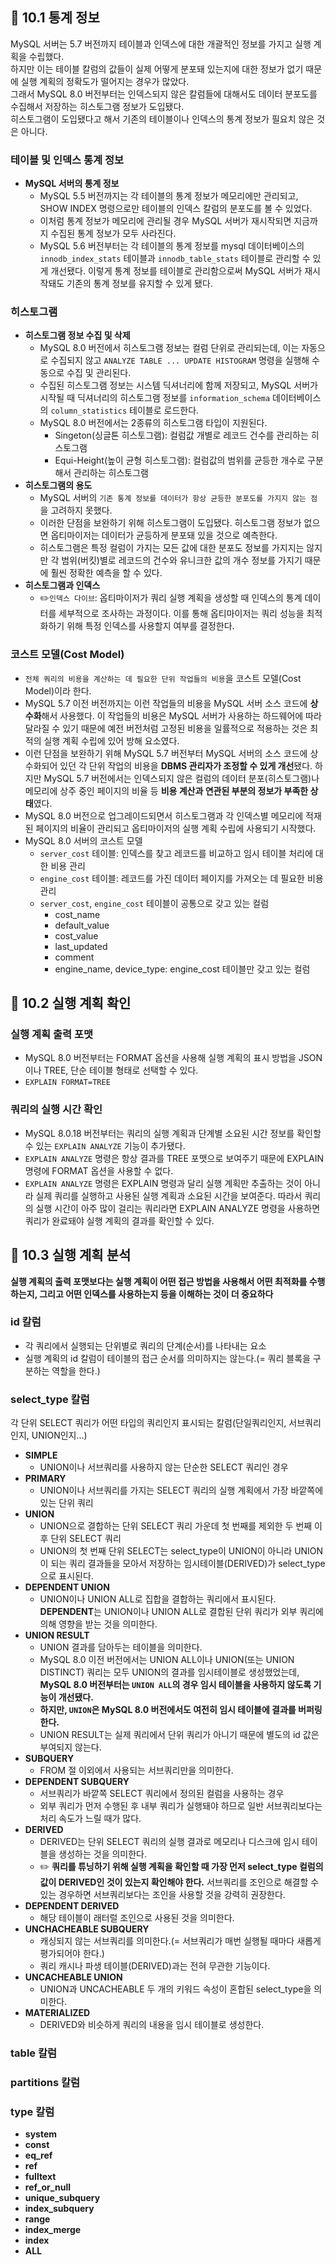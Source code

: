 ## 🦅 10.1 통계 정보
MySQL 서버는 5.7 버전까지 테이블과 인덱스에 대한 개괄적인 정보를 가지고 실행 계획을 수립했다.   
하지만 이는 테이블 칼럼의 값들이 실제 어떻게 분포돼 있는지에 대한 정보가 없기 때문에 실행 계획의 정확도가 떨어지는 경우가 많았다.   
그래서 MySQL 8.0 버전부터는 인덱스되지 않은 칼럼들에 대해서도 데이터 분포도를 수집해서 저장하는 히스토그램 정보가 도입됐다.   
히스토그램이 도입됐다고 해서 기존의 테이블이나 인덱스의 통계 정보가 필요치 않은 것은 아니다.
### 테이블 및 인덱스 통계 정보
* **MySQL 서버의 통계 정보**
  * MySQL 5.5 버전까지는 각 테이블의 통계 정보가 메모리에만 관리되고, SHOW INDEX 명령으로만 테이블의 인덱스 칼럼의 분포도를 볼 수 있었다.
  * 이처럼 통계 정보가 메모리에 관리될 경우 MySQL 서버가 재시작되면 지금까지 수집된 통계 정보가 모두 사라진다.
  * MySQL 5.6 버전부터는 각 테이블의 통계 정보를 mysql 데이터베이스의 `innodb_index_stats` 테이블과 `innodb_table_stats` 테이블로 관리할 수 있게 개선됐다. 이렇게 통계 정보를 테이블로 관리함으로써 MySQL 서버가 재시작돼도 기존의 통계 정보를 유지할 수 있게 됐다.
### 히스토그램
* **히스토그램 정보 수집 및 삭제**
  * MySQL 8.0 버전에서 히스토그램 정보는 컬럼 단위로 관리되는데, 이는 자동으로 수집되지 않고 `ANALYZE TABLE ... UPDATE HISTOGRAM` 명령을 실행해 수동으로 수집 및 관리된다.
  * 수집된 히스토그램 정보는 시스템 딕셔너리에 함께 저장되고, MySQL 서버가 시작될 때 딕셔너리의 히스토그램 정보를 `information_schema` 데이터베이스의 `column_statistics` 테이블로 로드한다.
  * MySQL 8.0 버전에서는 2종류의 히스토그램 타입이 지원된다.
    * Singeton(싱글톤 히스토그램): 컬럼값 개별로 레코드 건수를 관리하는 히스토그램
    * Equi-Height(높이 균형 히스토그램): 컬럼값의 범위를 균등한 개수로 구분해서 관리하는 히스토그램
* **히스토그램의 용도**
  * MySQL 서버의 `기존 통계 정보를 데이터가 항상 균등한 분포도를 가지지 않는 점`을 고려하지 못했다.
  * 이러한 단점을 보완하기 위해 히스토그램이 도입됐다. 히스토그램 정보가 없으면 옵티마이저는 데이터가 균등하게 분포돼 있을 것으로 예측한다.
  * 히스토그램은 특정 컬럼이 가지는 모든 값에 대한 분포도 정보를 가지지는 않지만 각 범위(버킷)별로 레코드의 건수와 유니크한 값의 개수 정보를 가지기 때문에 훨씬 정확한 예측을 할 수 있다.
* **히스토그램과 인덱스**
  * ✏️`인덱스 다이브`: 옵티마이저가 쿼리 실행 계획을 생성할 때 인덱스의 통계 데이터를 세부적으로 조사하는 과정이다. 이를 통해 옵티마이저는 쿼리 성능을 최적화하기 위해 특정 인덱스를 사용할지 여부를 결정한다.
### 코스트 모델(Cost Model)
* `전체 쿼리의 비용을 계산하는 데 필요한 단위 작업들의 비용`을 코스트 모델(Cost Model)이라 한다.
* MySQL 5.7 이전 버전까지는 이런 작업들의 비용을 MySQL 서버 소스 코드에 **상수화**해서 사용했다. 이 작업들의 비용은 MySQL 서버가 사용하는 하드웨어에 따라 달라질 수 있기 때문에 예전 버전처럼 고정된 비용을 일률적으로 적용하는 것은 최적의 실행 계획 수립에 있어 방해 요소였다.
* 이런 단점을 보완하기 위해 MySQL 5.7 버전부터 MySQL 서버의 소스 코드에 상수화되어 있던 각 단위 작업의 비용을 **DBMS 관리자가 조정할 수 있게 개선**됐다. 하지만 MySQL 5.7 버전에서는 인덱스되지 않은 컬럼의 데이터 분포(히스토그램)나 메모리에 상주 중인 페이지의 비율 등 **비용 계산과 연관된 부분의 정보가 부족한 상태**였다.
* MySQL 8.0 버전으로 업그레이드되면서 히스토그램과 각 인덱스별 메모리에 적재된 페이지의 비율이 관리되고 옵티마이저의 실행 계획 수립에 사용되기 시작했다.
* MySQL 8.0 서버의 코스트 모델
  * `server_cost` 테이블: 인덱스를 찾고 레코드를 비교하고 임시 테이블 처리에 대한 비용 관리
  * `engine_cost` 테이블: 레코드를 가진 데이터 페이지를 가져오는 데 필요한 비용 관리
  * `server_cost`, `engine_cost` 테이블이 공통으로 갖고 있는 컬럼
    * cost_name
    * default_value
    * cost_value
    * last_updated
    * comment
    * engine_name, device_type: engine_cost 테이블만 갖고 있는 컬럼
## 🦅 10.2 실행 계획 확인
### 실행 계획 출력 포맷
* MySQL 8.0 버전부터는 FORMAT 옵션을 사용해 실행 계획의 표시 방법을 JSON이나 TREE, 단순 테이블 형태로 선택할 수 있다.
* `EXPLAIN FORMAT=TREE`
### 쿼리의 실행 시간 확인
* MySQL 8.0.18 버전부터는 쿼리의 실행 계획과 단계별 소요된 시간 정보를 확인할 수 있는 `EXPLAIN ANALYZE` 기능이 추가됐다.
* `EXPLAIN ANALYZE` 명령은 항상 결과를 TREE 포맷으로 보여주기 때문에 EXPLAIN 명령에 FORMAT 옵션을 사용할 수 없다.
* `EXPLAIN ANALYZE` 명령은 EXPLAIN 명령과 달리 실행 계획만 추출하는 것이 아니라 실제 쿼리를 실행하고 사용된 실행 계획과 소요된 시간을 보여준다. 따라서 쿼리의 실행 시간이 아주 많이 걸리는 쿼리라면 EXPLAIN ANALYZE 명령을 사용하면 쿼리가 완료돼야 실행 계획의 결과를 확인할 수 있다.

## 🦅 10.3 실행 계획 분석 
**실행 계획의 출력 포맷보다는 실행 계획이 어떤 접근 방법을 사용해서 어떤 최적화를 수행하는지, 그리고 어떤 인덱스를 사용하는지 등을 이해하는 것이 더 중요하다**   
### id 칼럼
* 각 쿼리에서 실행되는 단위별로 쿼리의 단계(순서)를 나타내는 요소
* 실행 계획의 id 칼럼이 테이블의 접근 순서를 의미하지는 않는다.(= 쿼리 블록을 구분하는 역할을 한다.)
### select_type 칼럼
각 단위 SELECT 쿼리가 어떤 타입의 쿼리인지 표시되는 칼럼(단일쿼리인지, 서브쿼리인지, UNION인지...)   
* **SIMPLE**
  * UNION이나 서브쿼리를 사용하지 않는 단순한 SELECT 쿼리인 경우
* **PRIMARY**
  * UNION이나 서브쿼리를 가지는 SELECT 쿼리의 실행 계획에서 가장 바깥쪽에 있는 단위 쿼리
* **UNION**
  * UNION으로 결합하는 단위 SELECT 쿼리 가운데 첫 번째를 제외한 두 번째 이후 단위 SELECT 쿼리
  * UNION의 첫 번째 단위 SELECT는 select_type이 UNION이 아니라 UNION이 되는 쿼리 결과들을 모아서 저장하는 임시테이블(DERIVED)가 select_type으로 표시된다.
* **DEPENDENT UNION**
  * UNION이나 UNION ALL로 집합을 결합하는 쿼리에서 표시된다. **DEPENDENT**는 UNION이나 UNION ALL로 결합된 단위 쿼리가 외부 쿼리에 의해 영향을 받는 것을 의미한다.
* **UNION RESULT**
  * UNION 결과를 담아두는 테이블을 의미한다.
  * MySQL 8.0 이전 버전에서는 UNION ALL이나 UNION(또는 UNION DISTINCT) 쿼리는 모두 UNION의 결과를 임시테이블로 생성했었는데, **MySQL 8.0 버전부터는 `UNION ALL`의 경우 임시 테이블을 사용하지 않도록 기능이 개선됐다.**
  * **하지만, `UNION`은 MySQL 8.0 버전에서도 여전히 임시 테이블에 결과를 버퍼링한다.**
  * UNION RESULT는 실제 쿼리에서 단위 쿼리가 아니기 때문에 별도의 id 값은 부여되지 않는다.
* **SUBQUERY**
  * FROM 절 이외에서 사용되는 서브쿼리만을 의미한다.
* **DEPENDENT SUBQUERY**
  * 서브쿼리가 바깥쪽 SELECT 쿼리에서 정의된 컬럼을 사용하는 경우
  * 외부 쿼리가 먼저 수행된 후 내부 쿼리가 실행돼야 하므로 일반 서브쿼리보다는 처리 속도가 느릴 때가 많다.
* **DERIVED**
  * DERIVED는 단위 SELECT 쿼리의 실행 결과로 메모리나 디스크에 임시 테이블을 생성하는 것을 의미한다.
  * ✏️ **쿼리를 튜닝하기 위해 실행 계획을 확인할 때 가장 먼저 select_type 컬럼의 값이 DERIVED인 것이 있는지 확인해야 한다.** 서브쿼리를 조인으로 해결할 수 있는 경우하면 서브쿼리보다는 조인을 사용할 것을 강력히 권장한다.
* **DEPENDENT DERIVED**
  * 해당 테이블이 래터럴 조인으로 사용된 것을 의미한다.
* **UNCHACHEABLE SUBQUERY**
  * 캐싱되지 않는 서브쿼리를 의미한다.(= 서브쿼리가 매번 실행될 때마다 새롭게 평가되어야 한다.)
  * 쿼리 캐시나 파생 테이블(DERIVED)과는 전혀 무관한 기능이다.
* **UNCACHEABLE UNION**
  * UNION과 UNCACHEABLE 두 개의 키워드 속성이 혼합된 select_type을 의미한다.
* **MATERIALIZED**
  * DERIVED와 비슷하게 쿼리의 내용을 임시 테이블로 생성한다.
### table 칼럼
### partitions 칼럼
### type 칼럼
* **system**
* **const**
* **eq_ref**
* **ref**
* **fulltext**
* **ref_or_null**
* **unique_subquery**
* **index_subquery**
* **range**
* **index_merge**
* **index**
* **ALL**
